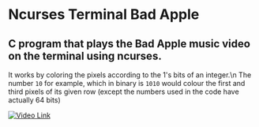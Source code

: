 # Ncurses Terminal Bad Apple
## C program that plays the Bad Apple music video on the terminal using ncurses.
It works by coloring the pixels according to the 1's bits of an integer.\n
The number `10` for example, which in binary is `1010` would colour the first and third pixels of its given row (except the numbers used in the code have actually 64 bits)


[![Video Link](https://img.youtube.com/vi/lgefE4Ca00w/0.jpg)](https://www.youtube.com/watch?v=lgefE4Ca00w)
